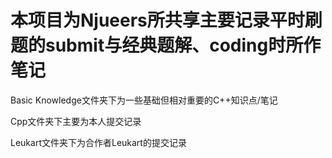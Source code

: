 # 本项目为Njueers所共享主要记录平时刷题的submit与经典题解、coding时所作笔记

Basic Knowledge文件夹下为一些基础但相对重要的C++知识点/笔记

Cpp文件夹下主要为本人提交记录

Leukart文件夹下为合作者Leukart的提交记录

